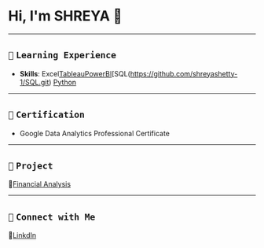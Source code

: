 # Hi, I'm SHREYA 👋  
---

## `📘` **`Learning Experience`**

- **Skills**:
Excel[Tableau](https://public.tableau.com/app/profile/shreyashetty./vizzes)[PowerBI](https://github.com/shreyashetty-1/PowerBI-.git)[SQL(https://github.com/shreyashetty-1/SQL.git) [Python](https://github.com/shreyashetty-1/Python.git)

 ---
 
## `📜` **`Certification`**
- Google Data Analytics Professional Certificate

---

## `📂` **`Project`**                            
🔗[Financial Analysis](https://github.com/shreyashetty-1/Financial-Analysis.git)                      

   ---

## `📧` **`Connect with Me`** 
🔗[LinkdIn](https://www.linkedin.com/in/shreya-shetty-070037245/)



